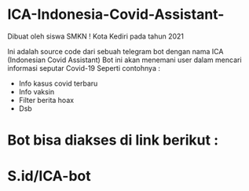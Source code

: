 # ICA-Indonesia-Covid-Assistant-

Dibuat oleh siswa SMKN ! Kota Kediri pada tahun 2021

Ini adalah source code dari sebuah telegram bot dengan nama ICA (Indonesian Covid Assistant)
Bot ini akan menemani user dalam mencari informasi seputar Covid-19
Seperti contohnya :
- Info kasus covid terbaru
- Info vaksin
- Filter berita hoax
- Dsb

Bot bisa diakses di link berikut :
==============
S.id/ICA-bot
===============
